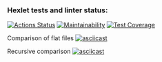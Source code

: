 ### Hexlet tests and linter status:

[![Actions Status](https://github.com/kate-savinkova/frontend-project-46/workflows/hexlet-check/badge.svg)](https://github.com/kate-savinkova/frontend-project-46/actions)
[![Maintainability](https://api.codeclimate.com/v1/badges/266253386d1a93c2cb92/maintainability)](https://codeclimate.com/github/kate-savinkova/frontend-project-46/maintainability)
[![Test Coverage](https://api.codeclimate.com/v1/badges/266253386d1a93c2cb92/test_coverage)](https://codeclimate.com/github/kate-savinkova/frontend-project-46/test_coverage)

Comparison of flat files
[![asciicast](https://asciinema.org/a/ZIMELoVH7nTDPTOjoFU4pz2we.svg)](https://asciinema.org/a/ZIMELoVH7nTDPTOjoFU4pz2we)

Recursive comparison
[![asciicast](https://asciinema.org/a/OuqdLZhZCGiQagqJ1EVuV8p1M.svg)](https://asciinema.org/a/OuqdLZhZCGiQagqJ1EVuV8p1M)